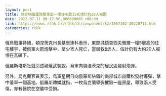 ```yaml
---
layout: post
title: 烏方稱俄軍炮擊東部一幢住宅致15死估計約20人被困
date: 2022-07-11 00:12:56.000000000 +08:00
link: https://news.rthk.hk/rthk/ch/component/k2/1657102-20220711.htm
categories: rthk
---
```


俄烏戰事持續，頓涅茨克州長基里連科表示，東部城鎮查西夫雅爾一幢5層高的住宅樓宇，被俄軍火箭炮擊中，至少15人死亡，當局救出5人，估計仍有大約20人被埋在瓦礫下。

俄羅斯塔斯社就引述親俄武裝說，烏軍向頓涅茨克的居民區發射炮彈。

另外，烏克蘭官員表示，烏軍星期日向俄羅斯佔領的南部城市赫爾松發射導彈，擊中俄軍一個基地。俄羅斯傳媒就指，一枚烏克蘭導彈摧毀一座房屋，導致兩人受傷，亦有醫院在空襲中受損。
